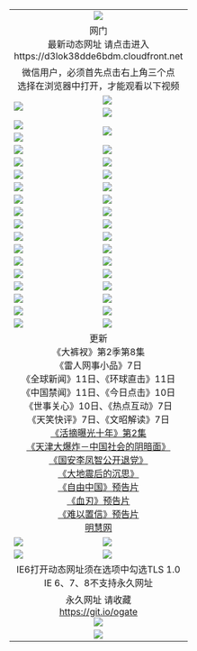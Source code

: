 ﻿<table>
  <tr></tr>
  <tr><td colspan=2 align=center><img src="https://cloud.githubusercontent.com/assets/11880933/13434984/f430fae2-e012-11e5-814f-c2df1e82b247.jpg" /></td></tr>
  <tr><td colspan=2 align=center>网门<br>最新动态网址 请点击进入
<br>https://d3lok38dde6bdm.cloudfront.net
    </td>
  </tr>
  <tr>
    <td colspan=2 align=center>微信用户，必须首先点击右上角三个点<br>选择在浏览器中打开，才能观看以下视频</td>
  </tr>
  <tr>
    <td rowspan=2><a href="https://d3lok38dde6bdm.cloudfront.net/ogUP.aspx?name=11DKC.mp4&count=T:2,2:8,1:16&from=github" target="_blank"><img src="https://d3lok38dde6bdm.cloudfront.net/Up/11DKC1.jpg" /></a></td> 
    <td><div><a href="https://d3lok38dde6bdm.cloudfront.net/ogUP.aspx?name=LRWS.mp4&count=7B:9,6B:44,5A:10,5B:35,4A:14,4B:19,3A:10,3B:26,2A:16,2B:21,1A:23,1B:29&current=7B:9" target="_blank"><img src="https://d3lok38dde6bdm.cloudfront.net/Up/LRWS.jpg" /></a></td>
   </tr>
  <tr>
    <td><a href="https://d3lok38dde6bdm.cloudfront.net/ogNiceVedio.aspx" target="_blank"><img src="https://d3lok38dde6bdm.cloudfront.net/Up/11TGKDY.jpg" /></a></td>
  </tr>
  <tr>
    <td><a href="https://d3lok38dde6bdm.cloudfront.net/ogUP.aspx?name=JQR.mp4&count=2" target="_blank"><img src="https://d3lok38dde6bdm.cloudfront.net/Up/JQR.jpg" /></a></td>   
    <td rowspan=2><a href="https://d3lok38dde6bdm.cloudfront.net/ogUP.aspx?name=JP.mp4&count=9" target="_blank"><img src="https://d3lok38dde6bdm.cloudfront.net/Up/JP.jpg" /></td>
  </tr>
  <tr>
    <td><a href="https://d3lok38dde6bdm.cloudfront.net/ogUP.aspx?name=WH.mp4" target="_blank"><img src="https://d3lok38dde6bdm.cloudfront.net/Up/WH.jpg" /></a></td>
  </tr>
  <tr>
    <td><a href="https://d3lok38dde6bdm.cloudfront.net/ogUP.aspx?name=SSZJ.mp4&count=480P:9,S:2" target="_blank"><img src="https://d3lok38dde6bdm.cloudfront.net/Up/SSZJ.jpg" /></a></td>
    <td><a href="https://d3lok38dde6bdm.cloudfront.net/ogUP.aspx?name=ZY.mp4&count=2015:16" target="_blank"><img src="https://d3lok38dde6bdm.cloudfront.net/Up/ZY.jpg" /></a</td>
  </tr>
  <tr>
    <td><a href="https://d3lok38dde6bdm.cloudfront.net/ogUP.aspx?name=XTFY.mp4&count=B:2,A:24" target="_blank"><img src="https://d3lok38dde6bdm.cloudfront.net/Up/XTFY.jpg" /></a></td>
    <td><a href="https://d3lok38dde6bdm.cloudfront.net/ogUP.aspx?name=1XQK.mp4&count=13" target="_blank"><img src="https://d3lok38dde6bdm.cloudfront.net/Up/1XQK.jpg" /></a</td>
  </tr>
  <tr>
    <td><a href="https://d3lok38dde6bdm.cloudfront.net/ogUP.aspx?name=1LYF.mp4&count=2" target="_blank"><img src="https://d3lok38dde6bdm.cloudfront.net/Up/1LYF0.jpg" /></a></td>
    <td><a href="https://d3lok38dde6bdm.cloudfront.net/ogUP.aspx?name=1ZGC.mp4&count=6" target="_blank"><img src="https://d3lok38dde6bdm.cloudfront.net/Up/1ZGC0.jpg" /></a></td>
  </tr>
  <tr>
    <td><a href="https://d3lok38dde6bdm.cloudfront.net/ogUP.aspx?name=1ZKM.mp4&count=3&current=3" target="_blank"><img src="https://d3lok38dde6bdm.cloudfront.net/Up/1ZKM0.jpg" /></a></td>  
    <td><a href="https://d3lok38dde6bdm.cloudfront.net/ogUP.aspx?name=1WWY.mp4&count=6&current=6" target="_blank"><img src="https://d3lok38dde6bdm.cloudfront.net/Up/1WWY0.jpg" /></a></td>
  </tr>
  <tr>
    <td><a href="https://d3lok38dde6bdm.cloudfront.net/ogUP.aspx?name=10JGY.mp4&count=3" target="_blank"><img src="https://d3lok38dde6bdm.cloudfront.net/Up/10JGY0.jpg" /></a></td>
    <td><a href="https://d3lok38dde6bdm.cloudfront.net/ogUP.aspx?name=10CYS.mp4&count=2" target="_blank"><img src="https://d3lok38dde6bdm.cloudfront.net/Up/10CYS0.jpg" /></a></td>
  </tr>
  <tr>
    <td><a href="https://d3lok38dde6bdm.cloudfront.net/ogUP.aspx?name=4SQQ.mp4&count=201603:9,201602:20,201601:21&current=201603:9" target="_blank"><img src="https://d3lok38dde6bdm.cloudfront.net/Up/4SQQ0.jpg"/></a></td>
    <td><a href="https://d3lok38dde6bdm.cloudfront.net/ogUP.aspx?name=4SHQ.mp4&count=201603:11,201602:27,201601:28&current=201603:11" target="_blank"><img src="https://d3lok38dde6bdm.cloudfront.net/Up/4SHQ0.jpg"/></a></td>
  </tr>
  <tr>
    <td><a href="https://d3lok38dde6bdm.cloudfront.net/ogUP.aspx?name=4SZG.mp4&count=201603:10,201602:21,201601:23&current=201603:10" target="_blank"><img src="https://d3lok38dde6bdm.cloudfront.net/Up/4SZG0.jpg"/></a></td>
    <td><a href="https://d3lok38dde6bdm.cloudfront.net/ogUP.aspx?name=4SDJ.mp4&count=201603A:9,201603B:6,201602A:24,201602B:7,201601A:48,201601B:6&current=201603A:9" target="_blank"><img src="https://d3lok38dde6bdm.cloudfront.net/Up/4SDJ0.jpg"/></a></td>
  </tr>
  <tr>
    <td><a href="https://d3lok38dde6bdm.cloudfront.net/ogUP.aspx?name=4SGX.mp4&count=201603:2&current=201603:2" target="_blank"><img src="https://d3lok38dde6bdm.cloudfront.net/Up/4SGX0.jpg"/></a></td>
    <td><a href="https://d3lok38dde6bdm.cloudfront.net/ogUP.aspx?name=4SHD.mp4&count=201603:3&current=201603:1" target="_blank"><img src="https://d3lok38dde6bdm.cloudfront.net/Up/4SHD0.jpg"/></a></td>
  </tr>
  <tr>
    <td><a href="https://d3lok38dde6bdm.cloudfront.net/ogUP.aspx?name=4CTX.mp4&count=201603:2,201602:3,201601:4&current=201603:2" target="_blank"><img src="https://d3lok38dde6bdm.cloudfront.net/Up/4CTX0.jpg"/></a></td>
    <td><a href="https://d3lok38dde6bdm.cloudfront.net/ogUP.aspx?name=4CWZ.mp4&count=201603:1,201602:4,201601:4&current=201603:1" target="_blank"><img src="https://d3lok38dde6bdm.cloudfront.net/Up/4CWZ0.jpg"/></a></td>
  </tr>
  <tr>
    <td><a href="https://d3lok38dde6bdm.cloudfront.net/onUP.aspx?name=https://d2t6x1lwzcff38.cloudfront.net/" target="_blank"><img src="https://d3lok38dde6bdm.cloudfront.net/Up/0DTW.jpg"/></a></td>
    <td><a href="https://d3lok38dde6bdm.cloudfront.net/onUP.aspx?name=https://d240ns8up8earz.cloudfront.net/acenter/" target="_blank"><img src="https://d3lok38dde6bdm.cloudfront.net/Up/0TDW.jpg" /></a></td>
  </tr>
  <tr>
    <td><a href="https://d3lok38dde6bdm.cloudfront.net/onUP.aspx?name=https://d4508d6vomz2p.cloudfront.net/gb/nsc413.htm" target="_blank"><img src="https://d3lok38dde6bdm.cloudfront.net/Up/0DJY.jpg" /></a></td>
    <td><a href="https://d3lok38dde6bdm.cloudfront.net/onUP.aspx?name=https://d3bxwq7vzudb5l.cloudfront.net/xtr/gb/prog204.html" target="_blank"><img src="https://d3lok38dde6bdm.cloudfront.net/Up/0XTR.jpg" /></a></td>
  </tr>
  <tr>
    <td><a href="https://d3lok38dde6bdm.cloudfront.net/onUP.aspx?name=https://d3aj00iefsmfgc.cloudfront.net/" target="_blank"><img src="https://d3lok38dde6bdm.cloudfront.net/Up/0MHW.jpg" /></a></td>
    <td><a href="https://d3lok38dde6bdm.cloudfront.net/onUP.aspx?name=https://d1sbg9daat0zu5.cloudfront.net/" target="_blank"><img src="https://d3lok38dde6bdm.cloudfront.net/Up/0ZJW.jpg" /></a></td>
  </tr>
  <tr>
    <td><a href="https://d3lok38dde6bdm.cloudfront.net/ogUP.aspx?name=0FG.zip" target="_blank"><img src="https://d3lok38dde6bdm.cloudfront.net/Up/0FG.jpg" /></a></td>
    <td><a href="https://d3lok38dde6bdm.cloudfront.net/ogUP.aspx?name=0FGA.apk" target="_blank"><img src="https://d3lok38dde6bdm.cloudfront.net/Up/0FGA.jpg" /></a></td>
  </tr>
  <tr>
    <td><a href="https://d3lok38dde6bdm.cloudfront.net/ogUP.aspx?name=0U.zip" target="_blank"><img src="https://d3lok38dde6bdm.cloudfront.net/Up/0U.jpg" /></a></td>
    <td><a href="https://d3lok38dde6bdm.cloudfront.net/ogUP.aspx?name=0UA.apk" target="_blank"><img src="https://d3lok38dde6bdm.cloudfront.net/Up/0UA.jpg" /></a></td>
  </tr>
  <tr>
    <td><a href="https://d3lok38dde6bdm.cloudfront.net/ogUP.aspx?name=0iPPOTV.zip" target="_blank"><img src="https://d3lok38dde6bdm.cloudfront.net/Up/0iPPOTV.jpg" /></a></td>
    <td><a href="https://d3lok38dde6bdm.cloudfront.net/ogUP.aspx?name=0iNTD.apk" target="_blank"><img src="https://d3lok38dde6bdm.cloudfront.net/Up/0iNTD.jpg" /></a></td>
  </tr>
  <tr>
    <td colspan=2 align=center>更新<br>
      《大裤衩》第2季第8集<br>
      《雷人网事小品》7日<br>
      《全球新闻》11日、《环球直击》11日<br>
      《中国禁闻》11日、《今日点击》10日<br>
      《世事关心》10日、《热点互动》7日<br>
      《天笑快评》7日、《文昭解读》7日<br>
      <a href="https://d3lok38dde6bdm.cloudfront.net/ogUP.aspx?name=SSZJ.mp4&count=480P:9,S:2&current=S:2" target="_blank">《活摘曝光十年》第2集</a><br>
      <a href="https://d3lok38dde6bdm.cloudfront.net/ogUP.aspx?name=4TJDBZ.mp4" target="_blank">《天津大爆炸－中国社会的阴暗面》</a><br>
      <a href="https://d3lok38dde6bdm.cloudfront.net/ogUP.aspx?name=4LFZ.mp4" target="_blank">《国安李凤智公开退党》</a><br>
      <a href="https://d3lok38dde6bdm.cloudfront.net/ogUP.aspx?name=4DDZHDCS.mp4" target="_blank">《大地震后的沉思》</a><br>
      <a href="https://d3lok38dde6bdm.cloudfront.net/ogUP.aspx?name=11ZYZG0.mp4" target="_blank">《自由中国》预告片</a><br>
      <a href="https://d3lok38dde6bdm.cloudfront.net/ogUP.aspx?name=11XR.mp4" target="_blank">《血刃》预告片</a><br>
      <a href="https://d3lok38dde6bdm.cloudfront.net/ogUP.aspx?name=11NYZX.mp4&count=2" target="_blank">《难以置信》预告片</a><br>
      <a href="https://d3lok38dde6bdm.cloudfront.net/onUP.aspx?name=https://www.minghui.org/" target="_blank">明慧网</a></td>
    </td>
  </tr>
  <tr>
    <td><a href="https://d3lok38dde6bdm.cloudfront.net/ogNice.aspx" target="_blank"><img src="https://d3lok38dde6bdm.cloudfront.net/Up/0WCYY.jpg" /></a></td>
    <td><a href="https://d3lok38dde6bdm.cloudfront.net/onCO.aspx?ob=600%E4%BA%8B%E7%89%A9&op=%E5%A2%9E%E5%88%A0%E6%94%B9&args=WH1~%23%E7%B1%BB%E5%9E%8B6%E6%96%B0%E9%97%BB%7c%23%E7%B1%BB%E5%9E%8B6%E8%AF%84%E8%AE%BA&mode=" target="_blank"><img src="https://d3lok38dde6bdm.cloudfront.net/Up/0WZTT.jpg" /></a></td> 
  </tr>
  <tr>
    <td><a href="https://d3lok38dde6bdm.cloudfront.net/ogDY.aspx" target="_blank"><img src="https://d3lok38dde6bdm.cloudfront.net/Up/0FK.jpg" /></a></td>
    <td><a href="https://d3lok38dde6bdm.cloudfront.net/ogST.aspx" target="_blank"><img src="https://d3lok38dde6bdm.cloudfront.net/Up/0ST.jpg" /></a></td> 
  </tr>
  <tr>
    <td colspan=2 align=center>IE6打开动态网址须在选项中勾选TLS 1.0<br/>IE 6、7、8不支持永久网址<br/>
      <!--微信可扫描以下临时二维码<br/>https://bit.ly/1mBQHW8<br/><a href="https://d3lok38dde6bdm.cloudfront.net/Up/0WMGDL3.png" target="_blank"><img src="https://d3lok38dde6bdm.cloudfront.net/Up/0WMGD3.png"/></a><br-->
  </tr>
  <tr>
    <td colspan=2 align=center>永久网址 请收藏<br/><a href="https://git.io/ogate" target="_blank">https://git.io/ogate</a><br/><a href="https://d3lok38dde6bdm.cloudfront.net/Up/0WMGDL2.png" target="_blank"><img src="https://d3lok38dde6bdm.cloudfront.net/Up/0WMGD2.png"/></a></td>
  </tr>
  <tr>
    <td colspan=2 align=center><a href="https://d3lok38dde6bdm.cloudfront.net/ogUP.aspx?name=0oGate.apk" target="_blank"><img src="https://d3lok38dde6bdm.cloudfront.net/Up/0WMAZ.jpg" /></a></td>
  </tr>
  <!--tr>
    <td colspan=2 align=center>可能失效的动态网址
    </td>
  </tr-->
</table>
